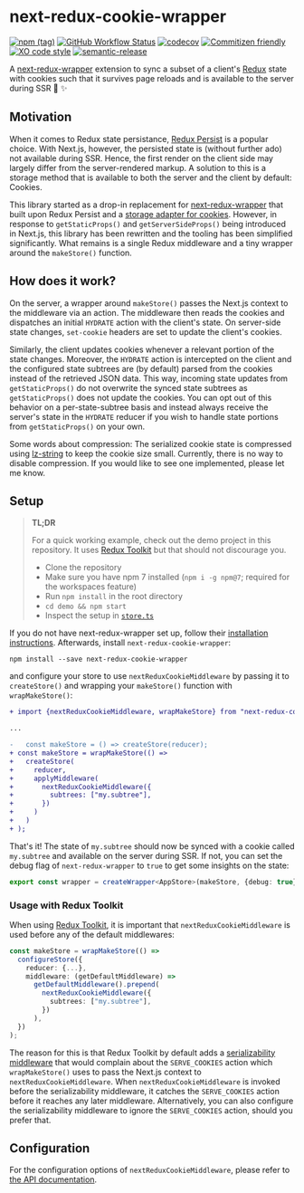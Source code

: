 # next-redux-cookie-wrapper

[![npm (tag)](https://img.shields.io/npm/v/next-redux-cookie-wrapper/latest)](https://www.npmjs.com/package/next-redux-cookie-wrapper)
[![GitHub Workflow Status](https://img.shields.io/github/workflow/status/bjoluc/next-redux-cookie-wrapper/build)](https://github.com/bjoluc/next-redux-cookie-wrapper/actions)
[![codecov](https://codecov.io/gh/bjoluc/next-redux-cookie-wrapper/branch/master/graph/badge.svg)](https://codecov.io/gh/bjoluc/next-redux-cookie-wrapper)
[![Commitizen friendly](https://img.shields.io/badge/commitizen-friendly-brightgreen.svg)](http://commitizen.github.io/cz-cli/)
[![XO code style](https://img.shields.io/badge/code_style-XO-5ed9c7.svg)](https://github.com/xojs/xo)
[![semantic-release](https://img.shields.io/badge/%20%20%F0%9F%93%A6%F0%9F%9A%80-semantic--release-e10079.svg)](https://github.com/semantic-release/semantic-release)

A [next-redux-wrapper](https://github.com/kirill-konshin/next-redux-wrapper/) extension to sync a subset of a client's [Redux](https://redux.js.org/) state with cookies such that it survives page reloads and is available to the server during SSR :cookie: :sparkles:

## Motivation

When it comes to Redux state persistance, [Redux Persist](https://github.com/rt2zz/redux-persist) is a popular choice.
With Next.js, however, the persisted state is (without further ado) not available during SSR.
Hence, the first render on the client side may largely differ from the server-rendered markup.
A solution to this is a storage method that is available to both the server and the client by default: Cookies.

This library started as a drop-in replacement for [next-redux-wrapper](https://github.com/kirill-konshin/next-redux-wrapper/) that built upon Redux Persist and a [storage adapter for cookies](https://github.com/abersager/redux-persist-cookie-storage).
However, in response to `getStaticProps()` and `getServerSideProps()` being introduced in Next.js, this library has been rewritten and the tooling has been simplified significantly.
What remains is a single Redux middleware and a tiny wrapper around the `makeStore()` function.

## How does it work?

On the server, a wrapper around `makeStore()` passes the Next.js context to the middleware via an action.
The middleware then reads the cookies and dispatches an initial `HYDRATE` action with the client's state.
On server-side state changes, `set-cookie` headers are set to update the client's cookies.

Similarly, the client updates cookies whenever a relevant portion of the state changes.
Moreover, the `HYDRATE` action is intercepted on the client and the configured state subtrees are (by default) parsed from the cookies instead of the retrieved JSON data.
This way, incoming state updates from `getStaticProps()` do not overwrite the synced state subtrees as `getStaticProps()` does not update the cookies.
You can opt out of this behavior on a per-state-subtree basis and instead always receive the server's state in the `HYDRATE` reducer if you wish to handle state portions from `getStaticProps()` on your own.

Some words about compression:
The serialized cookie state is compressed using [lz-string](https://github.com/pieroxy/lz-string) to keep the cookie size small.
Currently, there is no way to disable compression.
If you would like to see one implemented, please let me know.

## Setup

> **TL;DR**
>
> For a quick working example, check out the demo project in this repository.
> It uses [Redux Toolkit](https://redux-toolkit.js.org/) but that should not discourage you.
>  * Clone the repository
>  * Make sure you have npm 7 installed (`npm i -g npm@7`; required for the workspaces feature)
>  * Run `npm install` in the root directory
>  * `cd demo && npm start`
>  * Inspect the setup in [`store.ts`](https://github.com/bjoluc/next-redux-cookie-wrapper/tree/main/demo/store.ts)

If you do not have next-redux-wrapper set up, follow their [installation instructions](https://github.com/kirill-konshin/next-redux-wrapper/#installation).
Afterwards, install `next-redux-cookie-wrapper`:
```
npm install --save next-redux-cookie-wrapper
```

and configure your store to use `nextReduxCookieMiddleware` by passing it to `createStore()` and wrapping your `makeStore()` function with `wrapMakeStore()`:

```diff
+ import {nextReduxCookieMiddleware, wrapMakeStore} from "next-redux-cookie-wrapper";

...

-	const makeStore = () => createStore(reducer);
+ const makeStore = wrapMakeStore(() =>
+   createStore(
+     reducer,
+     applyMiddleware(
+       nextReduxCookieMiddleware({
+         subtrees: ["my.subtree"],
+       })
+     )
+   )
+ );
```

That's it! The state of `my.subtree` should now be synced with a cookie called `my.subtree` and available on the server during SSR.
If not, you can set the debug flag of `next-redux-wrapper` to `true` to get some insights on the state:

```ts
export const wrapper = createWrapper<AppStore>(makeStore, {debug: true});
```

### Usage with Redux Toolkit

When using [Redux Toolkit](https://redux-toolkit.js.org/), it is important that `nextReduxCookieMiddleware` is used before any of the default middlewares:

```ts
const makeStore = wrapMakeStore(() =>
  configureStore({
    reducer: {...},
    middleware: (getDefaultMiddleware) =>
      getDefaultMiddleware().prepend(
        nextReduxCookieMiddleware({
          subtrees: ["my.subtree"],
        })
      ),
  })
);
```

The reason for this is that Redux Toolkit by default adds a [serializability middleware](https://redux-toolkit.js.org/api/serializabilityMiddleware) that would complain about the `SERVE_COOKIES` action which `wrapMakeStore()` uses to pass the Next.js context to `nextReduxCookieMiddleware`.
When `nextReduxCookieMiddleware` is invoked before the serializability middleware, it catches the `SERVE_COOKIES` action before it reaches any later middleware.
Alternatively, you can also configure the serializability middleware to ignore the `SERVE_COOKIES` action, should you prefer that.

## Configuration

For the configuration options of `nextReduxCookieMiddleware`, please refer to [the API documentation](https://next-redux-cookie-wrapper.js.org/interfaces/nextreduxcookiemiddlewareconfig.html).
